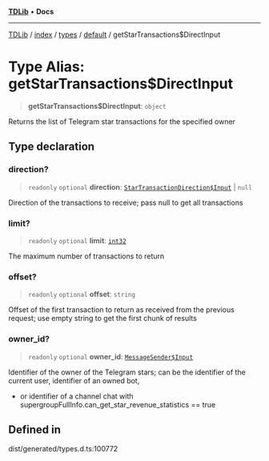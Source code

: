 [**TDLib**](../../../../../../README.md) • **Docs**

***

[TDLib](../../../../../../modules.md) / [index](../../../../../README.md) / [types](../../../README.md) / [default](../README.md) / getStarTransactions$DirectInput

# Type Alias: getStarTransactions$DirectInput

> **getStarTransactions$DirectInput**: `object`

Returns the list of Telegram star transactions for the specified owner

## Type declaration

### direction?

> `readonly` `optional` **direction**: [`StarTransactionDirection$Input`](StarTransactionDirection$Input.md) \| `null`

Direction of the transactions to receive; pass null to get all transactions

### limit?

> `readonly` `optional` **limit**: [`int32`](int32-1.md)

The maximum number of transactions to return

### offset?

> `readonly` `optional` **offset**: `string`

Offset of the first transaction to return as received from the previous request; use empty string to get the first chunk of results

### owner\_id?

> `readonly` `optional` **owner\_id**: [`MessageSender$Input`](MessageSender$Input.md)

Identifier of the owner of the Telegram stars; can be the identifier of the current user, identifier of an owned bot,

- or identifier of a channel chat with supergroupFullInfo.can_get_star_revenue_statistics == true

## Defined in

dist/generated/types.d.ts:100772
